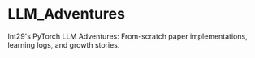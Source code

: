 # LLM_Adventures
Int29's PyTorch LLM Adventures: From-scratch paper implementations, learning logs, and growth stories.
